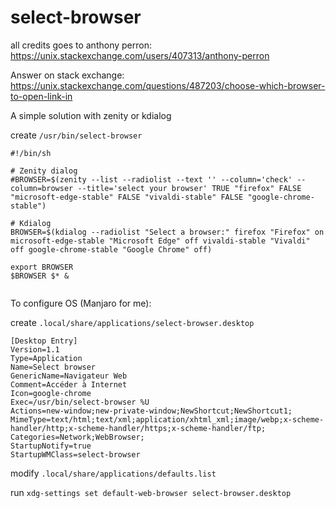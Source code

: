 # select-browser

all credits goes to anthony perron: https://unix.stackexchange.com/users/407313/anthony-perron

Answer on stack exchange:
https://unix.stackexchange.com/questions/487203/choose-which-browser-to-open-link-in



A simple solution with zenity or kdialog

create `/usr/bin/select-browser`

```
#!/bin/sh

# Zenity dialog
#BROWSER=$(zenity --list --radiolist --text '' --column='check' --column=browser --title='select your browser' TRUE "firefox" FALSE "microsoft-edge-stable" FALSE "vivaldi-stable" FALSE "google-chrome-stable")

# Kdialog
BROWSER=$(kdialog --radiolist "Select a browser:" firefox "Firefox" on microsoft-edge-stable "Microsoft Edge" off vivaldi-stable "Vivaldi" off google-chrome-stable "Google Chrome" off)

export BROWSER
$BROWSER $* &


```
To configure OS (Manjaro for me):

create `.local/share/applications/select-browser.desktop`
```
[Desktop Entry]
Version=1.1
Type=Application
Name=Select browser
GenericName=Navigateur Web
Comment=Accéder à Internet
Icon=google-chrome
Exec=/usr/bin/select-browser %U
Actions=new-window;new-private-window;NewShortcut;NewShortcut1;
MimeType=text/html;text/xml;application/xhtml_xml;image/webp;x-scheme-handler/http;x-scheme-handler/https;x-scheme-handler/ftp;
Categories=Network;WebBrowser;
StartupNotify=true
StartupWMClass=select-browser

```


modify `.local/share/applications/defaults.list`

run `xdg-settings set default-web-browser select-browser.desktop`
